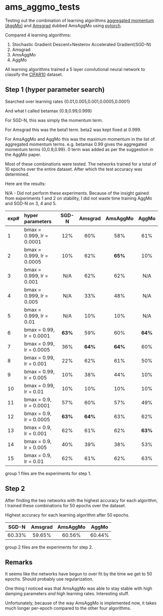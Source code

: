 # ams_aggmo_tests
Testing out the combination of learning algorithms [aggregated momentum (AggMo)](https://arxiv.org/abs/1804.00325) and [Amsgrad](https://openreview.net/forum?id=ryQu7f-RZ) dubbed AmsAggMo using [pytorch](https://pytorch.org/).

Compared 4 learning algorithms: 

1. Stochastic Gradient Descent+Nesterov Accelerated Gradient(SGD-N) 
2. Amsgrad
3. AmsAggMo
4. AggMo 

All learning algorithms trained a 5 layer convlutional neural network to classify the [CIFAR10](https://www.cs.toronto.edu/~kriz/cifar.html) dataset.


## Step 1 (hyper parameter search)
Searched over learning rates {0.01,0.005,0.001,0.0005,0.0001}

And what I called betamax {0.9,0.99,0.999}

For SGD-N, this was simply the momentum term.

For Amsgrad this was the beta1 term. beta2 was kept fixed at 0.999.

For AmsAggMo and AggMo this was the maximum momentum in the list of aggregated momentum terms. 
e.g. betamax 0.99 gives the aggregated momentum terms {0,0.9,0.99}. 0 term was added as per the suggestion in the AggMo paper.

Most of these combinations were tested. The networks trained for a total of 10 epochs over the entire dataset. After which the test accuracy was determined.

Here are the results:

N/A - Did not perform these experiments. Because of the insight gained from experiments 1 and 2 on stability, I did not waste time training AggMo and SGD-N on 3, 4 and 5.

exp#|     hyper parameters         | SGD-N  | Amsgrad | AmsAggMo | AggMo |
:---|:---------------------------- |:------:|:-------:| :-------:| :---: |
1   |  bmax = 0.999, lr = 0.0001   |12%     |60%      |58%       |61%    |
2   |  bmax = 0.999, lr = 0.0005   |10%     |62%      |**65%**   |10%    |
3   |  bmax = 0.999, lr = 0.001    |N/A     |62%      |62%       |N/A    |
4   |  bmax = 0.999, lr = 0.005    |N/A     |33%      |48%       |N/A    |
5   |  bmax = 0.999, lr = 0.01     |N/A     |10%      |10%       |N/A    |
6   |  bmax = 0.99, lr = 0.0001    |**63%** |59%      |60%       |**64%**|
7   |  bmax = 0.99, lr = 0.0005    |36%     |**64%**  |**64%**   |60%    |
8   |  bmax = 0.99, lr = 0.001     |22%     |62%      |61%       |50%    |
9   |  bmax = 0.99, lr = 0.005     |10%     |38%      |44%       |10%    |
10  |  bmax = 0.99, lr = 0.01      |10%     |10%      |10%       |10%    |
11  |  bmax = 0.9, lr = 0.0001     |57%     |60%      |57%       |49%    |
12  |  bmax = 0.9, lr = 0.0005     |**63%** |**64%**  |63%       |62%    |
13  |  bmax = 0.9, lr = 0.001      |62%     |61%      |62%       |**63%**|
14  |  bmax = 0.9, lr = 0.005      |40%     |39%      |38%       |53%    |
15  |  bmax = 0.9, lr = 0.01       |62%     |61%      |62%       |63%    |

group 1 files are the experiments for step 1.

## Step 2
After finding the two networks with the highest accuracy for each algorithm, I trained these combinations for 50 epochs over the dataset.

Highest accuracy for each learning algorithm after 50 epochs.

SGD-N | Amsgrad | AmsAggMo | AggMo |
:---: | :-----: | :------: | :---: |
|60.33%|59.65%|60.56%|60.44%|


group 2 files are the experiments for step 2.


## Remarks
It seems like the networks have begun to over fit by the time we get to 50 epochs. Should probably use regularization.

One thing I noticed was that AmsAggMo was able to stay stable with high damping parameters *and* high learning rates. Interesting stuff.

Unfortunately, because of the way AmsAggMo is implemented now, it takes much longer per-epoch compared to the other four algorithms.
